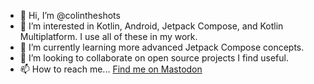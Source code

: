 - 👋 Hi, I’m @colintheshots
- 👀 I’m interested in Kotlin, Android, Jetpack Compose, and Kotlin Multiplatform. I use all of these in my work.
- 🌱 I’m currently learning more advanced Jetpack Compose concepts.
- 💞️ I’m looking to collaborate on open source projects I find useful.
- 📫 How to reach me... <a rel="me" class="Link--primary" href="https://androiddev.social/@colintheshots">Find me on Mastodon</a>

<!---
colintheshots/colintheshots is a ✨ special ✨ repository because its `README.md` (this file) appears on your GitHub profile.
You can click the Preview link to take a look at your changes.
--->
